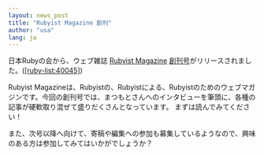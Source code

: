 ```yaml
---
layout: news_post
title: "Rubyist Magazine 創刊"
author: "usa"
lang: ja
---
```


日本Rubyの会から、ウェブ雑誌 [Rubyist Magazine][1]
[創刊号][2]がリリースされました。([\[ruby-list:40045\]][3])

Rubyist
Magazineは、Rubyistの、Rubyistによる、Rubyistのためのウェブマガジンです。今回の創刊号では、まつもとさんへのインタビューを筆頭に、各種の記事が硬軟取り混ぜて盛りだくさんとなっています。
まずは読んでみてください！

また、次号以降へ向けて、寄稿や編集への参加も募集しているようなので、興味のある方は参加してみてはいかがでしょうか？



[1]: http://jp.rubyist.net/magazine/ 
[2]: http://jp.rubyist.net/magazine/?0001 
[3]: http://blade.nagaokaut.ac.jp/cgi-bin/scat.rb/ruby/ruby-list/40045 
